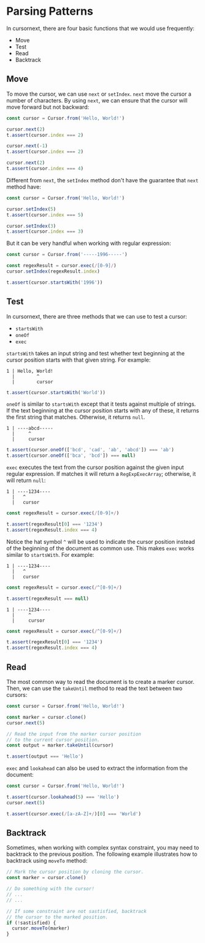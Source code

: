 # Parsing Patterns

In cursornext, there are four basic functions that we would use frequently:

- Move
- Test
- Read
- Backtrack

## Move

To move the cursor, we can use `next` or `setIndex`. `next` move the cursor a number of characters. By using `next`, we can ensure that the cursor will move forward but not backward:

```ts
const cursor = Cursor.from('Hello, World!')

cursor.next(2)
t.assert(cursor.index === 2)

cursor.next(-1)
t.assert(cursor.index === 2)

cursor.next(2)
t.assert(cursor.index === 4)
```

Different from `next`, the `setIndex` method don't have the guarantee that `next` method have:

```ts
const cursor = Cursor.from('Hello, World!')

cursor.setIndex(5)
t.assert(cursor.index === 5)

cursor.setIndex(3)
t.assert(cursor.index === 3)
```

But it can be very handful when working with regular expression:

```ts
const cursor = Cursor.from('-----1996-----')

const regexResult = cursor.exec(/[0-9]/)
cursor.setIndex(regexResult.index)

t.assert(cursor.startsWith('1996'))
```

## Test

In cursornext, there are three methods that we can use to test a cursor:

- `startsWith`
- `oneOf`
- `exec`

`startsWith` takes an input string and test whether text beginning at the cursor position starts with that given string. For example:

```
1 | Hello, World!
  |        ^
  |        cursor
```

```ts
t.assert(cursor.startsWith('World'))
```

`oneOf` is similar to `startsWith` except that it tests against multiple of strings. If the text beginning at the cursor position starts with any of these, it returns the first string that matches. Otherwise, it returns `null`.

```
1 | ----abcd-----
  |     ^
  |     cursor
```

```ts
t.assert(cursor.oneOf(['bcd', 'cad', 'ab', 'abcd']) === 'ab')
t.assert(cursor.oneOf(['bca', 'bcd']) === null)
```

`exec` executes the text from the cursor position against the given input regular expression. If matches it will return a `RegExpExecArray`; otherwise, it will return `null`:

```
1 | ----1234----
  |   ^
  |   cursor
```

```ts
const regexResult = cursor.exec(/[0-9]+/)

t.assert(regexResult[0] === '1234')
t.assert(regexResult.index === 4)
```

Notice the hat symbol `^` will be used to indicate the cursor position instead of the beginning of the document as common use. This makes `exec` works similar to `startsWith`. For example:

```
1 | ----1234----
  |   ^
  |   cursor
```

```ts
const regexResult = cursor.exec(/^[0-9]+/)

t.assert(regexResult === null)
```

```
1 | ----1234----
  |     ^
  |     cursor
```

```ts
const regexResult = cursor.exec(/^[0-9]+/)

t.assert(regexResult[0] === '1234')
t.assert(regexResult.index === 4)
```

## Read

The most common way to read the document is to create a marker cursor. Then, we can use the `takeUntil` method to read the text between two cursors:

```ts
const cursor = Cursor.from('Hello, World!')

const marker = cursor.clone()
cursor.next(5)

// Read the input from the marker cursor position
// to the current cursor position.
const output = marker.takeUntil(cursor)

t.assert(output === 'Hello')
```

`exec` and `lookahead` can also be used to extract the information from the document:

```ts
const cursor = Cursor.from('Hello, World!')

t.assert(cursor.lookahead(5) === 'Hello')
cursor.next(5)

t.assert(cursor.exec(/[a-zA-Z]+/)[0] === 'World')
```

## Backtrack

Sometimes, when working with complex syntax constraint, you may need to backtrack to the previous position. The following example illustrates how to backtrack using `moveTo` method:

```ts
// Mark the cursor position by cloning the cursor.
const marker = cursor.clone()

// Do something with the cursor!
// ...
// ...

// If some constraint are not sastisfied, backtrack
// the cursor to the marked position.
if (!sastisfied) {
  cursor.moveTo(marker)
}
```
